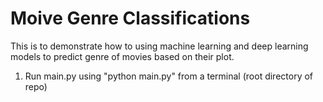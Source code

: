 # Moive Genre Classifications

This is to demonstrate how to using machine learning and deep learning models to predict genre of movies based on their plot.

1. Run main.py using "python main.py" from a terminal (root directory of repo)